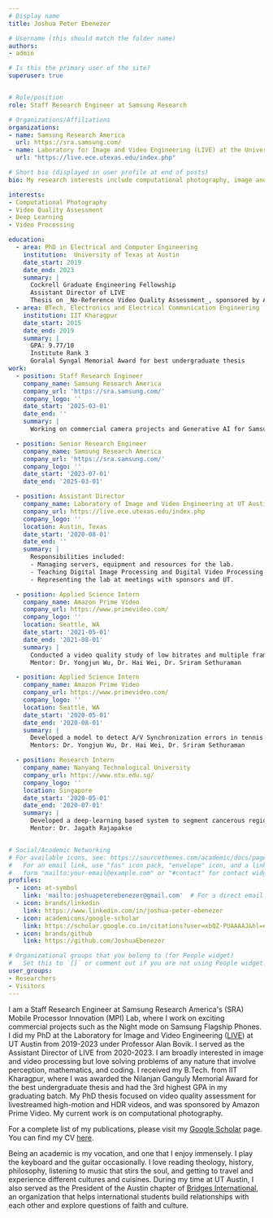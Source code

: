 ```yaml
---
# Display name
title: Joshua Peter Ebenezer

# Username (this should match the folder name)
authors:
- admin

# Is this the primary user of the site?
superuser: true


# Role/position
role: Staff Research Engineer at Samsung Research

# Organizations/Affiliations
organizations:
- name: Samsung Research America
  url: https://sra.samsung.com/
- name: Laboratory for Image and Video Engineering (LIVE) at the University of Texas at Austin
  url: "https://live.ece.utexas.edu/index.php"

# Short bio (displayed in user profile at end of posts)
bio: My research interests include computational photography, image and video quality assessment, and deep learning.

interests:
- Computational Photography
- Video Quality Assessment
- Deep Learning
- Video Processing

education:
  - area: PhD in Electrical and Computer Engineering
    institution:  University of Texas at Austin
    date_start: 2019
    date_end: 2023
    summary: |
      Cockrell Graduate Engineering Fellowship
      Assistant Director of LIVE
      Thesis on _No-Reference Video Quality Assessment_, sponsored by Amazon Prime Video. Supervised by [Prof Al Bovik]
  - area: BTech, Electronics and Electrical Communication Engineering
    institution: IIT Kharagpur
    date_start: 2015
    date_end: 2019
    summary: |
      GPA: 9.77/10
      Institute Rank 3
      Goralal Syngal Memorial Award for best undergraduate thesis
work:
  - position: Staff Research Engineer
    company_name: Samsung Research America
    company_url: 'https://sra.samsung.com/'
    company_logo: ''
    date_start: '2025-03-01'
    date_end: ''
    summary: |
      Working on commercial camera projects and Generative AI for Samsung Flagship Phones

  - position: Senior Research Engineer
    company_name: Samsung Research America
    company_url: 'https://sra.samsung.com/'
    company_logo: ''
    date_start: '2023-07-01'
    date_end: '2025-03-01'

  - position: Assistant Director
    company_name: Laboratory of Image and Video Engineering at UT Austin
    company_url: https://live.ece.utexas.edu/index.php
    company_logo: ''
    location: Austin, Texas
    date_start: '2020-08-01'
    date_end: ''
    summary: |
      Responsibilities included:
      - Managing servers, equipment and resources for the lab.
      - Teaching Digital Image Processing and Digital Video Processing classes.
      - Representing the lab at meetings with sponsors and UT.

  - position: Applied Science Intern
    company_name: Amazon Prime Video
    company_url: https://www.primevideo.com/
    company_logo: ''
    location: Seattle, WA
    date_start: '2021-05-01'
    date_end: '2021-08-01'
    summary: |
      Conducted a video quality study of low bitrates and multiple frame rates and resolutions with 750 videos and 95 participants.
      Mentor: Dr. Yongjun Wu, Dr. Hai Wei, Dr. Sriram Sethuraman

  - position: Applied Science Intern
    company_name: Amazon Prime Video
    company_url: https://www.primevideo.com/
    company_logo: ''
    location: Seattle, WA
    date_start: '2020-05-01'
    date_end: '2020-08-01'
    summary: |
      Developed a model to detect A/V Synchronization errors in tennis videos using audio and video 'special event' detectors built as deep learning networks.
      Mentors: Dr. Yongjun Wu, Dr. Hai Wei, Dr. Sriram Sethuraman

  - position: Research Intern
    company_name: Nanyang Technological University
    company_url: https://www.ntu.edu.sg/
    company_logo: ''
    location: Singapore
    date_start: '2020-05-01'
    date_end: '2020-07-01'
    summary: |
      Developed a deep-learning based system to segment cancerous regions of the skin.
      Mentor: Dr. Jagath Rajapakse


# Social/Academic Networking
# For available icons, see: https://sourcethemes.com/academic/docs/page-builder/#icons
#   For an email link, use "fas" icon pack, "envelope" icon, and a link in the
#   form "mailto:your-email@example.com" or "#contact" for contact widget.
profiles:
  - icon: at-symbol
    link: 'mailto:joshuapeterebenezer@gmail.com'  # For a direct email link, use "mailto:test@example.org".
  - icon: brands/linkedin 
    link: https://www.linkedin.com/in/joshua-peter-ebenezer
  - icon: academicons/google-scholar
    link: https://scholar.google.co.in/citations?user=xbQZ-PUAAAAJ&hl=en
  - icon: brands/github
    link: https://github.com/JoshuaEbenezer

# Organizational groups that you belong to (for People widget)
#   Set this to `[]` or comment out if you are not using People widget.
user_groups:
- Researchers
- Visitors
---
```


I am a Staff Research Engineer at Samsung Research America's (SRA) Mobile Processor Innovation (MPI) Lab, where I work on exciting commercial projects such as the Night mode on Samsung Flagship Phones. I did my PhD at the Laboratory for Image and Video Engineering ([LIVE](https://live.ece.utexas.edu/)) at UT Austin from 2019-2023 under Professor Alan Bovik. I served as the Assistant Director of LIVE from 2020-2023. I am broadly interested in image and video processing but love solving problems of any nature that involve perception, mathematics, and coding. I received my B.Tech. from IIT Kharagpur, where I was awarded the Nilanjan Ganguly Memorial Award for the best undergraduate thesis and had the 3rd highest GPA in my graduating batch. My PhD thesis focused on video quality assessment for livestreamed high-motion and HDR videos, and was sponsored by Amazon Prime Video. My current work is on computational photography.

For a complete list of my publications, please visit my [Google Scholar](https://scholar.google.co.in/citations?user=xbQZ-PUAAAAJ&hl=en) page. You can find my CV [here](https://joshuaebenezer.github.io/files/CV.pdf).

Being an academic is my vocation, and one that I enjoy immensely. I play the keyboard and the guitar occasionally. I love reading theology, history, philosophy, listening to music that stirs the soul, and getting to travel and experience different cultures and cuisines. During my time at UT Austin, I also served as the President of the Austin chapter of [Bridges International](https://atxbridges.org/), an organization that helps international students build relationships with each other and explore questions of faith and culture. 


